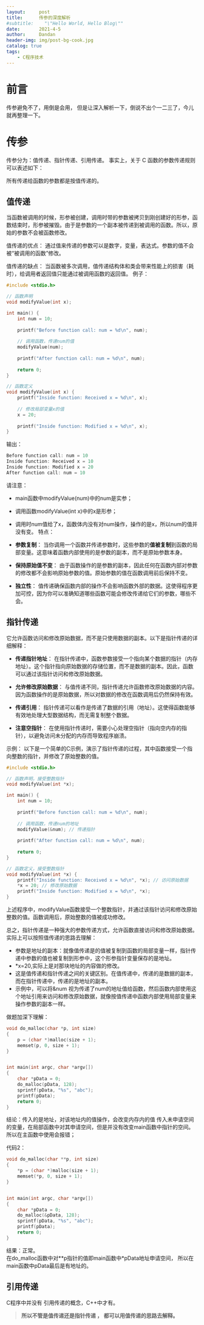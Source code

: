 ```yaml
---
layout:     post
title:      传参的深度解析
#subtitle:    "\"Hello World, Hello Blog\""
date:       2021-4-5
author:     Dandan
header-img: img/post-bg-cook.jpg
catalog: true
tags:
    - C程序技术
---
```

# 前言
传参避免不了，用倒是会用， 但是让深入解析一下，倒说不出个一二三了，今儿就再整理一下。
# 传参
传参分为：值传递、指针传递、引用传递。
事实上，关于 C 函数的参数传递规则可以表述如下：

所有传递给函数的参数都是按值传递的。

## 值传递
当函数被调用的时候，形参被创建，调用时带的参数被拷贝到刚创建好的形参，函数结束时，形参被摧毁。由于是参数的一个副本被传递到被调用的函数。所以，原始的参数不会被函数修改。

值传递的优点： 通过值来传递的参数可以是数字，变量，表达式。参数的值不会被“被调用的函数”修改。

值传递的缺点： 当函数被多次调用，值传递结构体和类会带来性能上的损害（耗时），给调用者返回值只能通过被调用函数的返回值。
例子：
```c
#include <stdio.h>

// 函数声明
void modifyValue(int x);

int main() {
    int num = 10;
    
    printf("Before function call: num = %d\n", num);
    
    // 调用函数，传递num的值
    modifyValue(num);
    
    printf("After function call: num = %d\n", num);
    
    return 0;
}

// 函数定义
void modifyValue(int x) {
    printf("Inside function: Received x = %d\n", x);
    
    // 修改局部变量x的值
    x = 20;
    
    printf("Inside function: Modified x = %d\n", x);
}
```
输出：
```c
Before function call: num = 10
Inside function: Received x = 10
Inside function: Modified x = 20
After function call: num = 10
```
请注意：
- main函数中modifyValue(num)中的num是实参；
- 调用函数modifyValue(int x)中的x是形参；
- 调用时num值给了x，函数体内没有对num操作，操作的是x，所以num的值并没有变。
特点：
- **参数复制**： 当你调用一个函数并传递参数时，这些参数的**值被复制**到函数的局部变量。这意味着函数内部使用的是参数的副本，而不是原始参数本身。

- **保持原始值不变**： 由于函数操作的是参数的副本，因此任何在函数内部对参数的修改都不会影响原始参数的值。原始参数的值在函数调用前后保持不变。

- **独立性**： 值传递确保函数内部的操作不会影响函数外部的数据。这使得程序更加可控，因为你可以准确知道哪些函数可能会修改传递给它们的参数，哪些不会。

## 指针传递
它允许函数访问和修改原始数据，而不是只使用数据的副本。以下是指针传递的详细解释：

- **传递指针地址**： 在指针传递中，函数参数接受一个指向某个数据的指针（内存地址）。这个指针指向原始数据的存储位置，而不是数据的副本。因此，函数可以通过该指针访问和修改原始数据。

- **允许修改原始数据**： 与值传递不同，指针传递允许函数修改原始数据的内容。因为函数操作的是原始数据，所以对数据的修改在函数调用后仍然保持有效。

- **传递引用**： 指针传递可以看作是传递了数据的引用（地址）。这使得函数能够有效地处理大型数据结构，而无需复制整个数据。

- **注意空指针**： 在使用指针传递时，需要小心处理空指针（指向空内存的指针），以避免访问未分配的内存而导致程序崩溃。

示例： 以下是一个简单的C示例，演示了指针传递的过程，其中函数接受一个指向整数的指针，并修改了原始整数的值。
```c
#include <stdio.h>

// 函数声明，接受整数指针
void modifyValue(int *x);

int main() {
    int num = 10;
    
    printf("Before function call: num = %d\n", num);
    
    // 调用函数，传递num的地址
    modifyValue(&num); // 传递指针
    
    printf("After function call: num = %d\n", num);
    
    return 0;
}

// 函数定义，接受整数指针
void modifyValue(int *x) {
    printf("Inside function: Received x = %d\n", *x); // 访问原始数据
    *x = 20; // 修改原始数据
    printf("Inside function: Modified x = %d\n", *x);
}

```

上述程序中，modifyValue函数接受一个整数指针，并通过该指针访问和修改原始整数的值。函数调用后，原始整数的值被成功修改。

总之，指针传递是一种强大的参数传递方式，允许函数直接访问和修改原始数据。
实际上可以按照值传递的思路去理解：
- 参数是地址的副本：就像值传递是的值被复制到函数的局部变量一样，指针传递中参数的值也被复制到形参中，这个形参指针变量保存的是地址。
- *x=20,实际上是对那块地址的内容做的修改。
- 这是值传递和指针传递之间的关键区别。在值传递中，传递的是数据的副本，而在指针传递中，传递的是地址的副本。
- 示例中，可以将&num 视为传递了num的地址值给函数，然后函数内部使用这个地址引用来访问和修改原始数据，就像按值传递中函数内部使用局部变量来操作参数的副本一样。

做题加深下理解：
```c
void do_malloc(char *p, int size)
{
    p = (char *)malloc(size + 1);
    memset(p, 0, size + 1);
}


int main(int argc, char *argv[])
{
    char *pData = 0;
    do_malloc(pData, 128);
    sprintf(pData, "%s", "abc");
    printf(pData);
    return 0;
}
```
结论：传入的是地址，对该地址内的值操作，会改变内存内的值
传入未申请空间的变量，在局部函数中对其申请空间，但是并没有改变main函数中指针的空间。所以在主函数中使用会报错；

代码2：
```c
void do_malloc(char **p, int size)
{
    *p = (char *)malloc(size + 1);
    memset(*p, 0, size + 1);
}


int main(int argc, char *argv[])
{
    char *pData = 0;
    do_malloc(&pData, 128);
    sprintf(pData, "%s", "abc");
    printf(pData);
    return 0;
}
```
结果：正常。  
在do_malloc函数中对**p指针的值即main函数中*pData地址申请空间， 所以在main函数中pData最后是有地址的。

## 引用传递
C程序中并没有 引用传递的概念，C++中才有。

>**所以不管是值传递还是指针传递 ， 都可以用值传递的思路去解释。**
